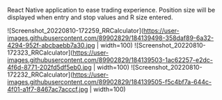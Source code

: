 React Native application to ease trading experience. Position size will be displayed when entry and stop values and R size entered.

![Screenshot_20220810-172259_RRCalculator](https://user-images.githubusercontent.com/89902829/184139498-358daf89-6a32-4294-952f-abcbaebb7a30.jpg | width=100)
![Screenshot_20220810-172323_RRCalculator](https://user-images.githubusercontent.com/89902829/184139503-1ac62257-e2dc-4f6d-8771-202fd5df5eb0.jpg | width=100)
![Screenshot_20220810-172232_RRCalculator](https://user-images.githubusercontent.com/89902829/184139505-f5c4bf7a-644c-4f01-a1f7-8467ac7acccf.jpg | width=100)

